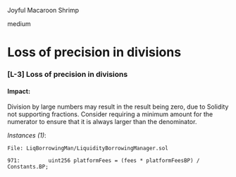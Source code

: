 Joyful Macaroon Shrimp

medium

# Loss of precision in divisions
### <a name="L-3"></a>[L-3] Loss of precision in divisions

#### Impact:
Division by large numbers may result in the result being zero, due to Solidity not supporting fractions. Consider requiring a minimum amount for the numerator to ensure that it is always larger than the denominator.

*Instances (1)*:
```solidity
File: LiqBorrowingMan/LiquidityBorrowingManager.sol

971:         uint256 platformFees = (fees * platformFeesBP) / Constants.BP;

```
